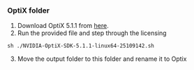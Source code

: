 ### OptiX folder

1. Download OptiX 5.1.1 from [here](https://developer.nvidia.com/designworks/optix/downloads/legacy).
2. Run the provided file and step through the licensing
```
sh ./NVIDIA-OptiX-SDK-5.1.1-linux64-25109142.sh
```
3. Move the output folder to this folder and rename it to Optix